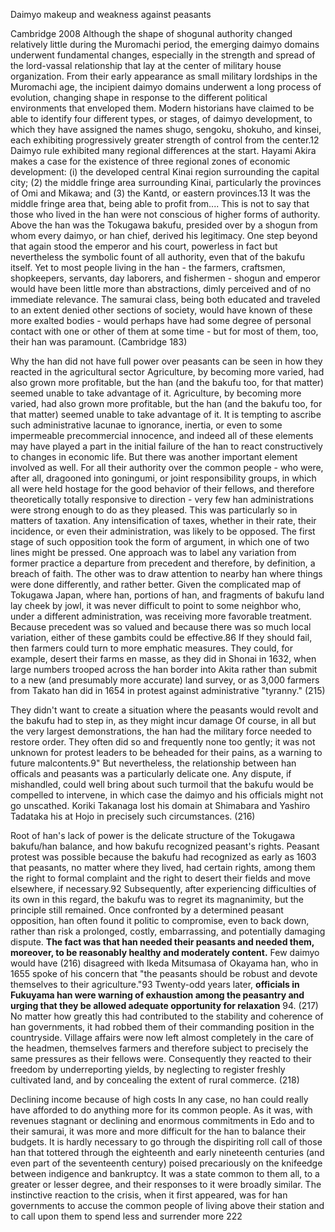 Daimyo makeup and weakness against peasants

Cambridge 2008
	Although the shape of shogunal authority changed relatively little during the Muromachi period, the emerging daimyo domains underwent fundamental changes, especially in the strength and spread of the lord-vassal relationship that lay at the center of military house organization. From their early appearance as small military lordships in the Muromachi age, the incipient daimyo domains underwent a long process of evolution, changing shape in response to the different political environments that enveloped them. Modern historians have claimed to be able to identify four different types, or stages, of daimyo development, to which they have assigned the names shugo, sengoku, shokuho, and kinsei, each exhibiting progressively greater strength of control from the center.12 Daimyo rule exhibited many regional differences at the start. Hayami Akira makes a case for the existence of three regional zones of economic development: (i) the developed central Kinai region surrounding the capital city; (2) the middle fringe area surrounding Kinai, particularly the provinces of Omi and Mikawa; and (3) the Kantd, or eastern provinces.13 It was the middle fringe area that, being able to profit from....
	This is not to say that those who lived in the han were not conscious of higher forms of authority. Above the han was the Tokugawa bakufu, presided over by a shogun from whom every daimyo, or han chief, derived his legitimacy. One step beyond that again stood the emperor and his court, powerless in fact but nevertheless the symbolic fount of all authority, even that of the bakufu itself. Yet to most people living in the han - the farmers, craftsmen, shopkeepers, servants, day laborers, and fishermen - shogun and emperor would have been little more than abstractions, dimly perceived and of no immediate relevance. The samurai class, being both educated and traveled to an extent denied other sections of society, would have known of these more exalted bodies - would perhaps have had some degree of personal contact with one or other of them at some time - but for most of them, too, their han was paramount. (Cambridge 183)

Why the han did not have full power over peasants can be seen in how they reacted in the agricultural sector
	Agriculture, by becoming more varied, had also grown more profitable, but the han (and the bakufu too, for that matter) seemed unable to take advantage of it.
	Agriculture, by becoming more varied, had also grown more profitable, but the han (and the bakufu too, for that matter) seemed unable to take advantage of it. It is tempting to ascribe such administrative lacunae to ignorance, inertia, or even to some impermeable precommercial innocence, and indeed all of these elements may have played a part in the initial failure of the han to react constructively to changes in economic life. But there was another important element involved as well. For all their authority over the common people - who were, after all, dragooned into goningumi, or joint responsibility groups, in which all were held hostage for the good behavior of their fellows, and therefore theoretically totally responsive to direction - very few han administrations were strong enough to do as they pleased. This was particularly so in matters of taxation. Any intensification of taxes, whether in their rate, their incidence, or even their administration, was likely to be opposed. The first stage of such opposition took the form of argument, in which one of two lines might be pressed. One approach was to label any variation from former practice a departure from precedent and therefore, by definition, a breach of faith. The other was to draw attention to nearby han where things were done differently, and rather better. Given the complicated map of Tokugawa Japan, where han, portions of han, and fragments of bakufu land lay cheek by jowl, it was never difficult to point to some neighbor who, under a different administration, was receiving more favorable treatment. Because precedent was so valued and because there was so much local variation, either of these gambits could be effective.86 If they should fail, then farmers could turn to more emphatic measures. They could, for example, desert their farms en masse, as they did in Shonai in 1632, when large numbers trooped across the han border into Akita rather than submit to a new (and presumably more accurate) land survey, or as 3,000 farmers from Takato han did in 1654 in protest against administrative "tyranny." (215)

They didn't want to create a situation where the peasants would revolt and the bakufu had to step in, as they might incur damage
	Of course, in all but the very largest demonstrations, the han had the military force needed to restore order. They often did so and frequently none too gently; it was not unknown for protest leaders to be beheaded for their pains, as a warning to future malcontents.9" But nevertheless, the relationship between han officals and peasants was a particularly delicate one. Any dispute, if mishandled, could well bring about such turmoil that the bakufu would be compelled to intervene, in which case the daimyo and his officials might not go unscathed. Koriki Takanaga lost his domain at Shimabara and Yashiro Tadataka his at Hojo in precisely such circumstances. (216)


Root of han's lack of power is the delicate structure of the Tokugawa bakufu/han balance, and how bakufu recognized peasant's rights.
	Peasant protest was possible because the bakufu had recognized as early as 1603 that peasants, no matter where they lived, had certain rights, among them the right to formal complaint and the right to desert their fields and move elsewhere, if necessary.92 Subsequently, after experiencing difficulties of its own in this regard, the bakufu was to regret its magnanimity, but the principle still remained. Once confronted by a determined peasant opposition, han often found it politic to compromise, even to back down, rather than risk a prolonged, costly, embarrassing, and potentially damaging dispute. **The fact was that han needed their peasants and needed them, moreover, to be reasonably healthy and moderately content.** Few daimyo would have (216)
	disagreed with Ikeda Mitsumasa of Okayama han, who in 1655 spoke of his concern that "the peasants should be robust and devote themselves to their agriculture."93 Twenty-odd years later, **officials in Fukuyama han were warning of exhaustion among the peasantry and urging that they be allowed adequate opportunity for relaxation** 94. (217)
	No matter how greatly this had contributed to the stability and coherence of han governments, it had robbed them of their commanding position in the countryside. Village affairs were now left almost completely in the care of the headmen, themselves farmers and therefore subject to precisely the same pressures as their fellows were. Consequently they reacted to their freedom by underreporting yields, by neglecting to register freshly cultivated land, and by concealing the extent of rural commerce. (218)

Declining income because of high costs 
	In any case, no han could really have afforded to do anything more for its common people. As it was, with revenues stagnant or declining and enormous commitments in Edo and to their samurai, it was more and more difficult for the han to balance their budgets. It is hardly necessary to go through the dispiriting roll call of those han that tottered through the eighteenth and early nineteenth centuries (and even part of the seventeenth century) poised precariously on the knifeedge between indigence and bankruptcy. It was a state common to them all, to a greater or lesser degree, and their responses to it were broadly similar. The instinctive reaction to the crisis, when it first appeared, was for han governments to accuse the common people of living above their station and to call upon them to spend less and surrender more 222